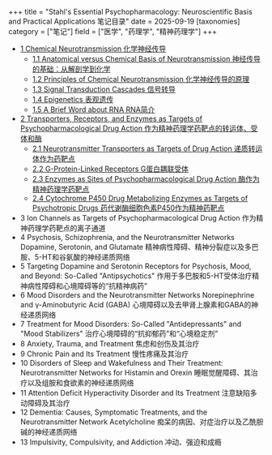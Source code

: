 +++
title = "Stahl's Essential Psychopharmacology: Neuroscientific Basis and Practical Applications 笔记目录"
date = 2025-09-19
[taxonomies]
category = ["笔记"]
field = ["医学", "药理学", "精神药理学"]
+++

* [1 Chemical Neurotransmission 化学神经传导](/blog/20250919-psychopharmacology-note-chapter-1)
    * [1.1 Anatomical versus Chemical Basis of Neurotransmission 神经传导的基础：从解剖学到化学](/blog/20250919-psychopharmacology-note-chapter-1/#1-1-anatomical-versus-chemical-basis-of-neurotransmission-shen-jing-chuan-dao-de-ji-chu-cong-jie-pou-xue-dao-hua-xue)
    * [1.2 Principles of Chemical Neurotransmission 化学神经传导的原理](/blog/20250919-psychopharmacology-note-chapter-1.md/#1-2-principles-of-chemical-neurotransmission-hua-xue-shen-jing-chuan-dao-de-yuan-li)
    * [1.3 Signal Transduction Cascades 信号转导](/blog/20250919-psychopharmacology-note-chapter-1.md/#1-3-signal-transduction-cascades-xin-hao-zhuan-dao)
    * [1.4 Epigenetics 表观遗传](/blog/20250919-psychopharmacology-note-chapter-1.md/#1-4-epigenetics-biao-guan-yi-chuan)
    * [1.5 A Brief Word about RNA RNA简介](/blog/20250919-psychopharmacology-note-chapter-1.md/#1-5-a-brief-word-about-rna-rnajian-jie)
* [2 Transporters, Receptors, and Enzymes as Targets of Psychopharmacological Drug Action 作为精神药理学药靶点的转运体、受体和酶](/blog/20250919-psychopharmacology-note-chapter-2)
    * [2.1 Neurotransmitter Transporters as Targets of Drug Action 递质转运体作为药靶点](/blog/20250919-psychopharmacology-note-chapter-2.md/#2-1-neurotransmitter-transporters-as-targets-of-drug-action-di-zhi-zhuan-yun-ti-zuo-wei-yao-ba-dian)
    * [2.2 G-Protein-Linked Receptors G蛋白耦联受体](/blog/20250919-psychopharmacology-note-chapter-2.md/#2-2-g-protein-linked-receptors-gdan-bai-ou-lian-shou-ti)
    * [2.3 Enzymes as Sites of Psychopharmacological Drug Action 酶作为精神药理学药靶点](/blog/20250919-psychopharmacology-note-chapter-2/#2-3-enzymes-as-sites-of-psychopharmacological-drug-action-mei-zuo-wei-jing-shen-yao-li-xue-yao-ba-dian)
    * [2.4 Cytochrome P450 Drug Metabolizing Enzymes as Targets of Psychotropic Drugs 药代谢酶细胞色素P450作为精神药靶点](/blog/20250919-psychopharmacology-note-chapter-2/#2-4-cytochrome-p450-drug-metabolizing-enzymes-as-targets-of-psychotropic-drugs-yao-dai-xie-mei-xi-bao-se-su-p450zuo-wei-jing-shen-yao-ba-dian)
* 3 Ion Channels as Targets of Psychopharmacological Drug Action 作为精神药理学药靶点的离子通道
* 4 Psychosis, Schizophrenia, and the Neurotransmitter Networks Dopamine, Serotonin, and Glutamate 精神病性障碍、精神分裂症以及多巴胺、5-HT和谷氨酸的神经递质网络
* 5 Targeting Dopamine and Serotonin Receptors for Psychosis, Mood, and Beyond: So-Called "Antipsychotics" 作用于多巴胺和5-HT受体治疗精神病性障碍和心境障碍等的“抗精神病药”
* 6 Mood Disorders and the Neurotransmitter Networks Norepinephrine and γ-Aminobutyric Acid (GABA) 心境障碍以及去甲肾上腺素和GABA的神经递质网络
* 7 Treatment for Mood Disorders: So-Called "Antidepressants" and "Mood Stabilizers" 治疗心境障碍的“抗抑郁药”和“心境稳定剂”
* 8 Anxiety, Trauma, and Treatment 焦虑和创伤及其治疗
* 9 Chronic Pain and Its Treatment 慢性疼痛及其治疗
* 10 Disorders of Sleep and Wakefulness and Their Treatment: Neurotransmitter Networks for Histamin and Orexin 睡眠觉醒障碍、其治疗以及组胺和食欲素的神经递质网络
* 11 Attention Deficit Hyperactivity Disorder and Its Treatment 注意缺陷多动障碍及其治疗
* 12 Dementia: Causes, Symptomatic Treatments, and the Neurotransmitter Network Acetylcholine 痴呆的病因、对症治疗以及乙酰胆碱的神经递质网络
* 13 Impulsivity, Compulsivity, and Addiction 冲动、强迫和成瘾
